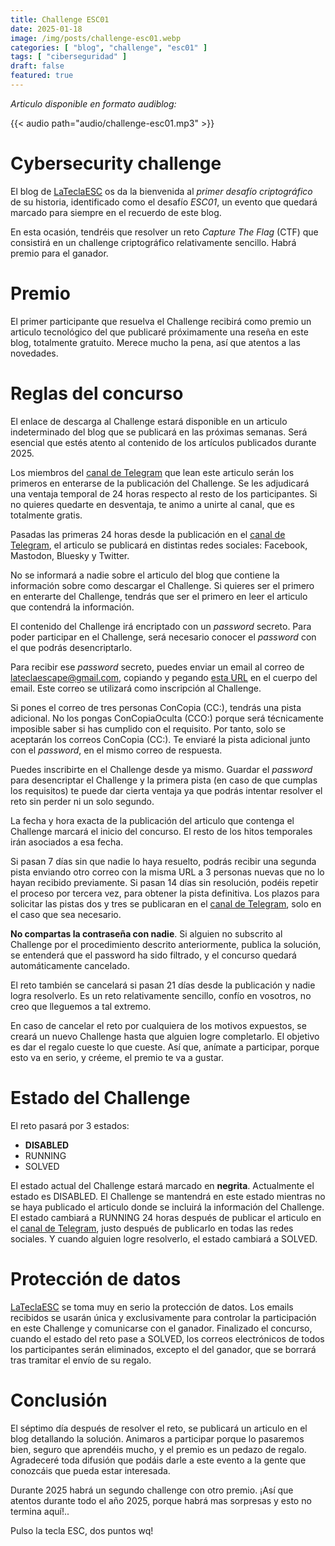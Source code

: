 ```yaml
---
title: Challenge ESC01
date: 2025-01-18
image: /img/posts/challenge-esc01.webp
categories: [ "blog", "challenge", "esc01" ]
tags: [ "ciberseguridad" ]
draft: false
featured: true
---
```


*Articulo disponible en formato audiblog:*

{{< audio path="audio/challenge-esc01.mp3" >}}

# Cybersecurity challenge

El blog de [LaTeclaESC](htts://www.lateclaescape.com) os da la bienvenida al *primer desafío criptográfico* de su historia, identificado como el desafío *ESC01*, un evento que quedará marcado para siempre en el recuerdo de este blog.

En esta ocasión, tendréis que resolver un reto *Capture The Flag* (CTF) que consistirá en un challenge criptográfico relativamente sencillo. Habrá premio para el ganador.

# Premio

El primer participante que resuelva el Challenge recibirá como premio un articulo tecnológico del que publicaré próximamente una reseña en este blog, totalmente gratuito. Merece mucho la pena, así que atentos a las novedades.

# Reglas del concurso

El enlace de descarga al Challenge estará disponible en un articulo indeterminado del blog que se publicará en las próximas semanas. Será esencial que estés atento al contenido de los artículos publicados durante 2025.

Los miembros del [canal de Telegram](https://t.me/lateclaescape) que lean este articulo serán los primeros en enterarse de la publicación del Challenge. Se les adjudicará una ventaja temporal de 24 horas respecto al resto de los participantes. Si no quieres quedarte en desventaja, te animo a unirte al canal, que es totalmente gratis.

Pasadas las primeras 24 horas desde la publicación en el [canal de Telegram](https://t.me/lateclaescape), el articulo se publicará en distintas redes sociales: Facebook, Mastodon, Bluesky y Twitter.

No se informará a nadie sobre el articulo del blog que contiene la información sobre como descargar el Challenge. Si quieres ser el primero en enterarte del Challenge, tendrás que ser el primero en leer el articulo que contendrá la información.

El contenido del Challenge irá encriptado con un *password* secreto. Para poder participar en el Challenge, será necesario conocer el *password* con el que podrás desencriptarlo.

Para recibir ese *password* secreto, puedes enviar un email al correo de lateclaescape@gmail.com, copiando y pegando [esta URL](https://www.lateclaescape.com/post/2025/challenge-esc01/) en el cuerpo del email. Este correo se utilizará como inscripción al Challenge.

Si pones el correo de tres personas ConCopia (CC:), tendrás una pista adicional. No los pongas ConCopiaOculta (CCO:) porque será técnicamente imposible saber si has cumplido con el requisito. Por tanto, solo se aceptarán los correos ConCopia (CC:). Te enviaré la pista adicional junto con el *password*, en el mismo correo de respuesta.

Puedes inscribirte en el Challenge desde ya mismo. Guardar el *password* para desencriptar el Challenge y la primera pista (en caso de que cumplas los requisitos) te puede dar cierta ventaja ya que podrás intentar resolver el reto sin perder ni un solo segundo.

La fecha y hora exacta de la publicación del articulo que contenga el Challenge marcará el inicio del concurso. El resto de los hitos temporales irán asociados a esa fecha.

Si pasan 7 días sin que nadie lo haya resuelto, podrás recibir una segunda pista enviando otro correo con la misma URL a 3 personas nuevas que no lo hayan recibido previamente. Si pasan 14 días sin resolución, podéis repetir el proceso por tercera vez, para obtener la pista definitiva. Los plazos para solicitar las pistas dos y tres se publicaran en el [canal de Telegram](https://t.me/lateclaescape), solo en el caso que sea necesario.

**No compartas la contraseña con nadie**. Si alguien no subscrito al Challenge por el procedimiento descrito anteriormente, publica la solución, se entenderá que el password ha sido filtrado, y el concurso quedará automáticamente cancelado.

El reto también se cancelará si pasan 21 días desde la publicación y nadie logra resolverlo. Es un reto relativamente sencillo, confío en vosotros, no creo que lleguemos a tal extremo.

En caso de cancelar el reto por cualquiera de los motivos expuestos, se creará un nuevo Challenge hasta que alguien logre completarlo. El objetivo es dar el regalo cueste lo que cueste. Así que, anímate a participar, porque esto va en serio, y créeme, el premio te va a gustar.

# Estado del Challenge

El reto pasará por 3 estados:

- **DISABLED**
- RUNNING
- SOLVED

El estado actual del Challenge estará marcado en **negrita**. Actualmente el estado es DISABLED. El Challenge se mantendrá en este estado mientras no se haya publicado el articulo donde se incluirá la información del Challenge. El estado cambiará a RUNNING 24 horas después de publicar el articulo en el [canal de Telegram](https://t.me/lateclaescape), justo después de publicarlo en todas las redes sociales. Y cuando alguien logre resolverlo, el estado cambiará a SOLVED.

# Protección de datos

[LaTeclaESC](htts://www.lateclaescape.com) se toma muy en serio la protección de datos. Los emails recibidos se usarán única y exclusivamente para controlar la participación en este Challenge y comunicarse con el ganador. Finalizado el concurso, cuando el estado del reto pase a SOLVED, los correos electrónicos de todos los participantes serán eliminados, excepto el del ganador, que se borrará tras tramitar el envío de su regalo.

# Conclusión

El séptimo día después de resolver el reto, se publicará un articulo en el blog detallando la solución. Animaros a participar porque lo pasaremos bien, seguro que aprendéis mucho, y el premio es un pedazo de regalo. Agradeceré toda difusión que podáis darle a este evento a la gente que conozcáis que pueda estar interesada.

Durante 2025 habrá un segundo challenge con otro premio. ¡Así que atentos durante todo el año 2025, porque habrá mas sorpresas y esto no termina aquí!..

Pulso la tecla ESC, dos puntos wq!
